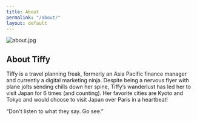 ```yaml
---
title: About
permalink: "/about/"
layout: default
---
```


![about.jpg](/uploads/about.jpg)

## About Tiffy

Tiffy is a travel planning freak, formerly an Asia Pacific finance manager and currently a digital marketing ninja. Despite being a nervous flyer with plane jolts sending chills down her spine, Tiffy’s wanderlust has led her to visit Japan for 6 times (and counting). Her favorite cities are Kyoto and Tokyo and would choose to visit Japan over Paris in a heartbeat! 

“Don't listen to what they say. Go see.”